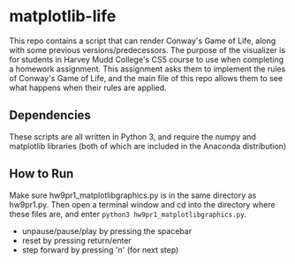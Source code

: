 # matplotlib-life

This repo contains a script that can render Conway's Game of Life, along with some previous versions/predecessors. The purpose of the visualizer is for students in Harvey Mudd College's CS5 course to use when completing a homework assignment. This assignment asks them to implement the rules of Conway's Game of Life, and the main file of this repo allows them to see what happens when their rules are applied. 

## Dependencies

These scripts are all written in Python 3, and require the numpy and matplotlib libraries (both of which are included in the Anaconda distribution)

## How to Run

Make sure hw9pr1_matplotlibgraphics.py is in the same directory as hw9pr1.py. Then open a terminal window and cd into the directory where these files are, and enter `python3 hw9pr1_matplotlibgraphics.py`.
- unpause/pause/play by pressing the spacebar
- reset by pressing return/enter
- step forward by pressing 'n' (for next step)
